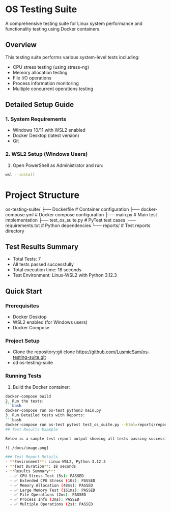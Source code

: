 # OS Testing Suite

A comprehensive testing suite for Linux system performance and functionality testing using Docker containers.

## Overview

This testing suite performs various system-level tests including:
- CPU stress testing (using stress-ng)
- Memory allocation testing
- File I/O operations
- Process information monitoring
- Multiple concurrent operations testing

## Detailed Setup Guide

### 1. System Requirements
- Windows 10/11 with WSL2 enabled
- Docker Desktop (latest version)
- Git

### 2. WSL2 Setup (Windows Users)
1. Open PowerShell as Administrator and run:
```bash
wsl --install
```
# Project Structure
os-testing-suite/
├── Dockerfile           # Container configuration
├── docker-compose.yml   # Docker compose configuration
├── main.py             # Main test implementation
├── test_os_suite.py    # PyTest test cases
├── requirements.txt    # Python dependencies
└── reports/           # Test reports directory
## Test Results Summary
- Total Tests: 7
- All tests passed successfully
- Total execution time: 18 seconds
- Test Environment: Linux-WSL2 with Python 3.12.3

## Quick Start

### Prerequisites
- Docker Desktop
- WSL2 enabled (for Windows users)
- Docker Compose
### Project Setup
- Clone the repository:git clone https://github.com/LusmicSam/os-testing-suite.git
- cd os-testing-suite

### Running Tests

1. Build the Docker container:
```bash
docker-compose build
2. Run the tests:
```bash
docker-compose run os-test python3 main.py
3. Run Detailed tests with Reports:
```bash
docker-compose run os-test pytest test_os_suite.py --html=reports/report.html
## Test Results Example

Below is a sample test report output showing all tests passing successfully:

![./docs/image.png]

### Test Report Details
- **Environment**: Linux-WSL2, Python 3.12.3
- **Test Duration**: 18 seconds
- **Results Summary**:
  - ✅ CPU Stress Test (5s): PASSED
  - ✅ Extended CPU Stress (10s): PASSED
  - ✅ Memory Allocation (48ms): PASSED
  - ✅ Large Memory Test (161ms): PASSED
  - ✅ File Operations (2ms): PASSED
  - ✅ Process Info (3ms): PASSED
  - ✅ Multiple Operations (2s): PASSED


